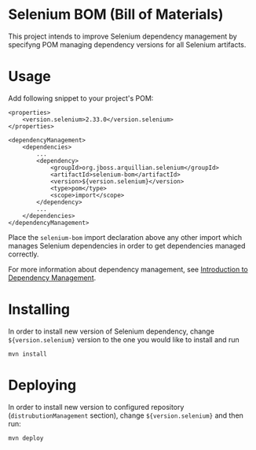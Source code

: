 Selenium BOM (Bill of Materials)
================================

This project intends to improve Selenium dependency management by specifyng POM managing dependency versions for all Selenium artifacts.

Usage
=====

Add following snippet to your project's POM:

    <properties>
        <version.selenium>2.33.0</version.selenium>
    </properties>

    <dependencyManagement>
        <dependencies>
            ...
            <dependency>
                <groupId>org.jboss.arquillian.selenium</groupId>
                <artifactId>selenium-bom</artifactId>
                <version>${version.selenium}</version>
                <type>pom</type>
                <scope>import</scope>
            </dependency>
            ...
        </dependencies>
    </dependencyManagement>

Place the `selenium-bom` import declaration above any other import which manages Selenium dependencies in order to get dependencies managed correctly.

For more information about dependency management, see [Introduction to Dependency Management](http://maven.apache.org/guides/introduction/introduction-to-dependency-mechanism.html).

Installing
==========

In order to install new version of Selenium dependency, change `${version.selenium}` version to the one you would like to install and run

    mvn install

Deploying
=========

In order to install new version to configured repository (`distrubutionManagement` section), change `${version.selenium}` and then run:

    mvn deploy
